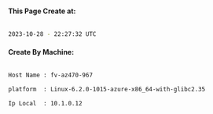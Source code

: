 
   
#### This Page Create at:

```bash

2023-10-28 - 22:27:32 UTC

```

#### Create By Machine:

```bash

Host Name : fv-az470-967

platform  : Linux-6.2.0-1015-azure-x86_64-with-glibc2.35

Ip Local  : 10.1.0.12

```

